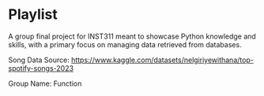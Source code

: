 # Playlist
A group final project for INST311 meant to showcase Python knowledge and skills, with a primary focus on managing data retrieved from databases.

Song Data Source: https://www.kaggle.com/datasets/nelgiriyewithana/top-spotify-songs-2023

Group Name: Function
